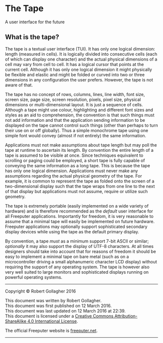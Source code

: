 <meta http-equiv="content-type" content="text/html;charset=utf-8">

# The Tape

A user interface for the future

## What is the tape?

The tape is a textual user interface (TUI). It has only one logical dimension: length (measured in cells). It is logically divided into consecutive cells (each of which can display one character) and the actual physical dimensions of a cell may vary from cell to cell. It has a logical cursor that points at the current cell. Although it has only one logical dimension it might physically be flexible and elastic and might be folded or curved into two or three dimensions in any configuration the user prefers. However, the tape is not aware of that.

The tape has no concept of rows, columns, lines, line width, font size, screen size, page size, screen resolution, pixels, pixel size, physical dimensions or multi-dimensional layout. It is just a sequence of cells. Although a tape might use colour, highlighting and different font sizes and styles as an aid to comprehension, the convention is that such things must not add information and that the application sending information to be displayed on the tape cannot control such things (other than perhaps to turn their use on or off globally). Thus a simple monochrome tape using one simple font would convey (almost if not entirely) the same information.

Applications must not make assumptions about tape length but may poll the tape at runtime to ascertain its length. By convention the entire length of a tape is assumed to be visible at once. Since techniques equivalent to scrolling or paging could be employed, a short tape is fully capable of conveying the same information as a long tape. This is because the tape has only one logical dimension. Applications must never make any assumptions regarding the actual physical geometry of the tape. For example, it is common to represent the tape as folded onto the screen of a two-dimensional display such that the tape wraps from one line to the next of that display but applications must not assume, require or utilize such geometry.

The tape is extremely portable (easily implemented on a wide variety of hardware) and is therefore recommended as the *default* user interface for all Freeputer applications. Importantly for freedom, it is very reasonable to assume that a minimal tape will easily be implemented on future hardware. Freeputer applications may optionally support sophisticated secondary display devices while using the tape as the default primary display.

By convention, a tape *must* as a minimum support 7-bit ASCII or similar; *optionally* it may also support the display of UTF-8 characters. At all times designers should take into account that for reasons of freedom it should be easy to implement a minimal tape on bare metal (such as on a microcontroller driving a small alphanumeric character LCD display) without requiring the support of any operating system. The tape is however also very well suited to large monitors and sophisticated displays running on powerful operating systems.

---

Copyright © Robert Gollagher 2016  

This document was written by Robert Gollagher.  
This document was first published on 12 March 2016.  
This document was last updated on 12 March 2016 at 22:39.  
This document is licensed under a [Creative Commons Attribution-ShareAlike 4.0 International License](http://creativecommons.org/licenses/by-sa/4.0/).


The official Freeputer website is [freeputer.net](http://www.freeputer.net).

---
